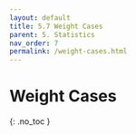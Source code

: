 ```yaml
---
layout: default
title: 5.7 Weight Cases
parent: 5. Statistics
nav_order: 7
permalink: /weight-cases.html
---
```


# Weight Cases
{: .no_toc }
 